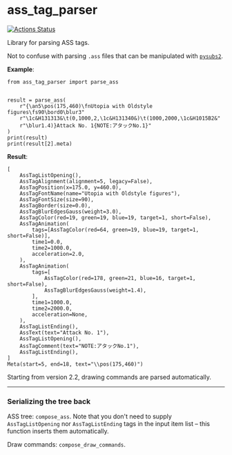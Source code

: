 ass_tag_parser
==============

[![Actions Status](https://github.com/bubblesub/ass_tag_parser/workflows/ass_tag_parser/badge.svg)](https://github.com/bubblesub/ass_tag_parser/actions)

Library for parsing ASS tags.

Not to confuse with parsing `.ass` files that can be manipulated with
[`pysubs2`](https://github.com/tkarabela/pysubs2).


**Example**:

```python3
from ass_tag_parser import parse_ass


result = parse_ass(
    r"{\an5\pos(175,460)\fnUtopia with Oldstyle figures\fs90\bord0\blur3"
    r"\1c&H131313&\t(0,1000,2,\1c&H131340&)\t(1000,2000,\1c&H1015B2&"
    r"\blur1.4)}Attack No. 1{NOTE:アタックNo.1}"
)
print(result)
print(result[2].meta)
```

**Result**:

```python3 console
[
    AssTagListOpening(),
    AssTagAlignment(alignment=5, legacy=False),
    AssTagPosition(x=175.0, y=460.0),
    AssTagFontName(name="Utopia with Oldstyle figures"),
    AssTagFontSize(size=90),
    AssTagBorder(size=0.0),
    AssTagBlurEdgesGauss(weight=3.0),
    AssTagColor(red=19, green=19, blue=19, target=1, short=False),
    AssTagAnimation(
        tags=[AssTagColor(red=64, green=19, blue=19, target=1, short=False)],
        time1=0.0,
        time2=1000.0,
        acceleration=2.0,
    ),
    AssTagAnimation(
        tags=[
            AssTagColor(red=178, green=21, blue=16, target=1, short=False),
            AssTagBlurEdgesGauss(weight=1.4),
        ],
        time1=1000.0,
        time2=2000.0,
        acceleration=None,
    ),
    AssTagListEnding(),
    AssText(text="Attack No. 1"),
    AssTagListOpening(),
    AssTagComment(text="NOTE:アタックNo.1"),
    AssTagListEnding(),
]
Meta(start=5, end=18, text="\\pos(175,460)")
```

Starting from version 2.2, drawing commands are parsed automatically.

---

### Serializing the tree back

ASS tree: `compose_ass`. Note that you don't need to supply `AssTagListOpening`
nor `AssTagListEnding` tags in the input item list – this function inserts them
automatically.

Draw commands: `compose_draw_commands`.
